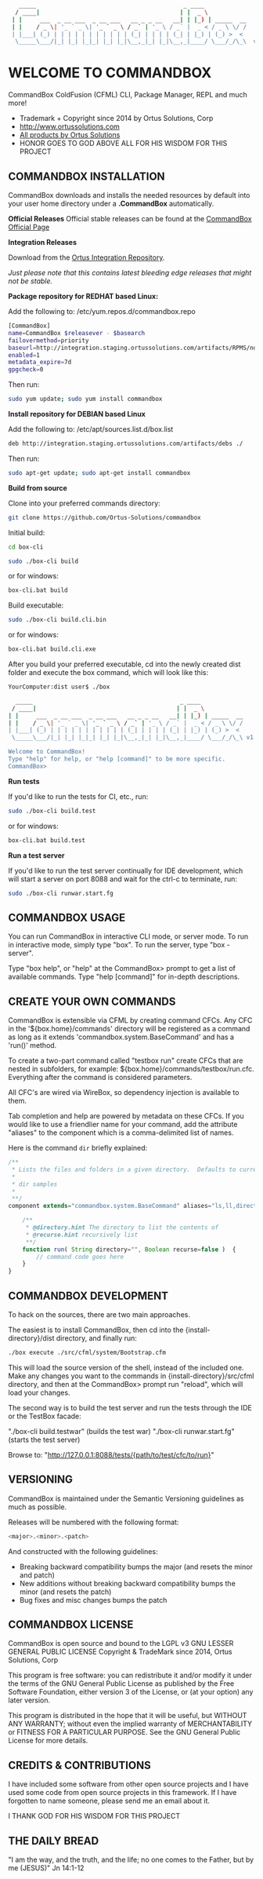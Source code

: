 ``` bash
   _____                                          _ ____            
  / ____|                                        | |  _ \           
 | |     ___  _ __ ___  _ __ ___   __ _ _ __   __| | |_) | _____  __
 | |    / _ \| '_ ` _ \| '_ ` _ \ / _` | '_ \ / _` |  _ < / _ \ \/ /
 | |___| (_) | | | | | | | | | | | (_| | | | | (_| | |_) | (_) >  < 
  \_____\___/|_| |_| |_|_| |_| |_|\__,_|_| |_|\__,_|____/ \___/_/\_\  v@build.version@.@build.number@
```

# WELCOME TO COMMANDBOX 

CommandBox ColdFusion (CFML) CLI, Package Manager, REPL and much more!

* Trademark + Copyright since 2014 by Ortus Solutions, Corp
* <http://www.ortussolutions.com>
* [All products by Ortus Solutions](http://www.ortussolutions.com/products)
* HONOR GOES TO GOD ABOVE ALL FOR HIS WISDOM FOR THIS PROJECT

## COMMANDBOX INSTALLATION

CommandBox downloads and installs the needed resources by default into your user home directory under a  **.CommandBox** automatically.

**Official Releases**
Official stable releases can be found at the [CommandBox Official Page](http://www.ortussolutions.com)

**Integration Releases**

Download from the [Ortus Integration Repository](http://integration.staging.ortussolutions.com/artifacts/commandbox/).  

*Just please note that this contains latest bleeding edge releases that might not be stable.*

**Package repository for REDHAT based Linux:**

Add the following to: /etc/yum.repos.d/commandbox.repo
``` bash
[CommandBox]
name=CommandBox $releasever - $basearch
failovermethod=priority
baseurl=http://integration.staging.ortussolutions.com/artifacts/RPMS/noarch
enabled=1
metadata_expire=7d
gpgcheck=0
```
Then run:
``` bash
sudo yum update; sudo yum install commandbox
```

**Install repository for DEBIAN based Linux**

Add the following to: /etc/apt/sources.list.d/box.list
``` bash
deb http://integration.staging.ortussolutions.com/artifacts/debs ./
```
Then run: 
``` bash
sudo apt-get update; sudo apt-get install commandbox
```

**Build from source**

Clone into your preferred commands directory:
``` bash
git clone https://github.com/Ortus-Solutions/commandbox
```
Initial build:
``` bash
cd box-cli
``` 
``` bash
sudo ./box-cli build
```
or for windows:
``` bash
box-cli.bat build
```
Build executable:
``` bash
sudo ./box-cli build.cli.bin
```
or for windows:
``` bash
box-cli.bat build.cli.exe
```
After you build your preferred executable, cd into the newly created dist folder and execute the box command, which will look like this:
``` bash
YourComputer:dist user$ ./box

  _____                                          _ ____
 / ____|                                        | |  _ \
| |     ___  _ __ ___  _ __ ___   __ _ _ __   __| | |_) | _____  __
| |    / _ \| '_ ` _ \| '_ ` _ \ / _` | '_ \ / _` |  _ < / _ \ \/ /
| |___| (_) | | | | | | | | | | | (_| | | | | (_| | |_) | (_) >  <
 \_____\___/|_| |_| |_|_| |_| |_|\__,_|_| |_|\__,_|____/ \___/_/\_\ v1.0.0.00002

Welcome to CommandBox!
Type "help" for help, or "help [command]" to be more specific.
CommandBox>
```

**Run tests**

If you'd like to run the tests for CI, etc., run:
``` bash
sudo ./box-cli build.test
```
or for windows:
``` bash
box-cli.bat build.test
```

**Run a test server**

If you'd like to run the test server continually for IDE development, which will start a server on port 8088 and wait for the ctrl-c to terminate, run:
``` bash
sudo ./box-cli runwar.start.fg
```

## COMMANDBOX USAGE

You can run CommandBox in interactive CLI mode, or server mode.  To run in interactive mode, simply type "box".  To run the server, type "box -server".

Type "box help", or "help" at the CommandBox> prompt to get a list of available commands. Type "help [command]" for in-depth descriptions.

## CREATE YOUR OWN COMMANDS

CommandBox is extensible via CFML by creating command CFCs.  Any CFC in the '${box.home}/commands' directory will be registered as a command as long as it extends 'commandbox.system.BaseCommand' and has a 'run()' method. 

To create a two-part command called "testbox run" create CFCs that are nested in subfolders, for example: 
${box.home}/commands/testbox/run.cfc. Everything after the command is considered parameters.

All CFC's are wired via WireBox, so dependency injection is available to them.

Tab completion and help are powered by metadata on these CFCs. If you would like to use a friendlier name for your command, add the attribute "aliases" to the component which is a comma-delimited list of names.

Here is the command `dir` briefly explained:
``` javascript
/**
 * Lists the files and folders in a given directory.  Defaults to current working directory
 *
 * dir samples
 * 
 **/
component extends="commandbox.system.BaseCommand" aliases="ls,ll,directory" excludeFromHelp=false {

	/**
	 * @directory.hint The directory to list the contents of
	 * @recurse.hint recursively list
	 **/
	function run( String directory="", Boolean recurse=false )  {
		// command code goes here
	}
}
``` 

## COMMANDBOX DEVELOPMENT

To hack on the sources, there are two main approaches.

The easiest is to install CommandBox, then cd into the {install-directory}/dist directory, and finally run:
``` bash
./box execute ./src/cfml/system/Bootstrap.cfm
```
This will load the source version of the shell, instead of the included one.  
Make any changes you want to the commands in {install-directory}/src/cfml directory, and then at the CommandBox> prompt run "reload", which will load your changes.

The second way is to build the test server and run the tests through the IDE or
the TestBox facade:

"./box-cli build.testwar" (builds the test war)
"./box-cli runwar.start.fg" (starts the test server)

Browse to: "http://127.0.0.1:8088/tests/{path/to/test/cfc/to/run}"


## VERSIONING

CommandBox is maintained under the Semantic Versioning guidelines as much as possible.

Releases will be numbered with the following format:

``` bash
<major>.<minor>.<patch>
```

And constructed with the following guidelines:

* Breaking backward compatibility bumps the major (and resets the minor and patch)
* New additions without breaking backward compatibility bumps the minor (and resets the patch)
* Bug fixes and misc changes bumps the patch

## COMMANDBOX LICENSE

CommandBox is open source and bound to the LGPL v3 GNU LESSER GENERAL PUBLIC LICENSE Copyright & TradeMark since 2014, Ortus Solutions, Corp

This program is free software: you can redistribute it and/or modify it under the terms of the GNU General Public License as published by the Free Software Foundation, either version 3 of the License, or (at your option) any later version.

This program is distributed in the hope that it will be useful, but WITHOUT ANY WARRANTY; without even the implied warranty of MERCHANTABILITY or FITNESS FOR A PARTICULAR PURPOSE.  See the GNU General Public License for more details.

## CREDITS & CONTRIBUTIONS

I have included some software from other open source projects and I have used some code from open source projects in this framework. If I have forgotten to name someone, please send me an email about it.

I THANK GOD FOR HIS WISDOM FOR THIS PROJECT

## THE DAILY BREAD

"I am the way, and the truth, and the life; no one comes to the Father, but by me (JESUS)" Jn 14:1-12

